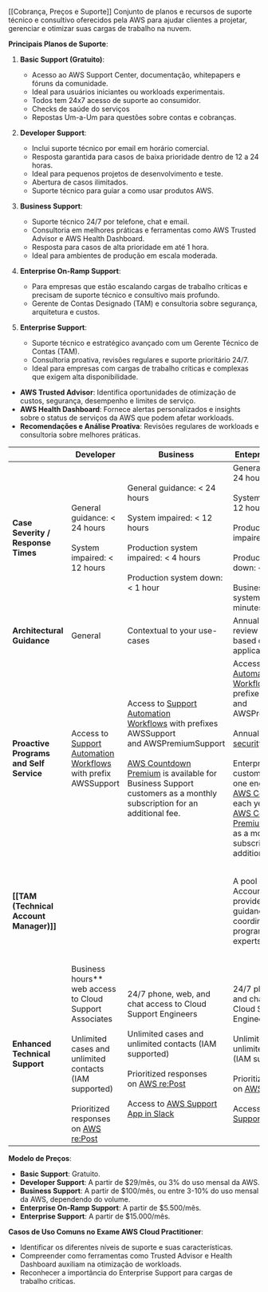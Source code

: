 [[Cobrança, Preços e Suporte]]
Conjunto de planos e recursos de suporte técnico e consultivo oferecidos pela AWS para ajudar clientes a projetar, gerenciar e otimizar suas cargas de trabalho na nuvem.

**Principais Planos de Suporte**:

1. **Basic Support (Gratuito)**:
    
    - Acesso ao AWS Support Center, documentação, whitepapers e fóruns da comunidade.
    - Ideal para usuários iniciantes ou workloads experimentais.
    - Todos tem 24x7 acesso de suporte ao consumidor.
    - Checks de saúde do serviços
    - Repostas Um-a-Um para questões sobre contas e cobranças.
1. **Developer Support**:
    
    - Inclui suporte técnico por email em horário comercial.
    - Resposta garantida para casos de baixa prioridade dentro de 12 a 24 horas.
    - Ideal para pequenos projetos de desenvolvimento e teste.
	- Abertura de casos ilimitados.
	- Suporte técnico para guiar a como usar produtos AWS.
1. **Business Support**:
    
    - Suporte técnico 24/7 por telefone, chat e email.
    - Consultoria em melhores práticas e ferramentas como AWS Trusted Advisor e AWS Health Dashboard.
    - Resposta para casos de alta prioridade em até 1 hora.
    - Ideal para ambientes de produção em escala moderada.
4. **Enterprise On-Ramp Support**:
    
    - Para empresas que estão escalando cargas de trabalho críticas e precisam de suporte técnico e consultivo mais profundo.
    - Gerente de Contas Designado (TAM) e consultoria sobre segurança, arquitetura e custos.
5. **Enterprise Support**:
    
    - Suporte técnico e estratégico avançado com um Gerente Técnico de Contas (TAM).
    - Consultoria proativa, revisões regulares e suporte prioritário 24/7.
    - Ideal para empresas com cargas de trabalho críticas e complexas que exigem alta disponibilidade.
- **AWS Trusted Advisor**: Identifica oportunidades de otimização de custos, segurança, desempenho e limites de serviço.
- **AWS Health Dashboard**: Fornece alertas personalizados e insights sobre o status de serviços da AWS que podem afetar workloads.
- **Recomendações e Análise Proativa**: Revisões regulares de workloads e consultoria sobre melhores práticas.

|                                         | Developer                                                                                                                                                                                    | Business                                                                                                                                                                                                                                                                                                                                                               | Enteprise On-Ramp                                                                                                                                                                                                                                                                                                                                                                                                                                                                                                                                                                                    | Enterprise                                                                                                                                                                                                                                                                                                                                                                                                                                                                                                                                                                                            |
| --------------------------------------- | -------------------------------------------------------------------------------------------------------------------------------------------------------------------------------------------- | ---------------------------------------------------------------------------------------------------------------------------------------------------------------------------------------------------------------------------------------------------------------------------------------------------------------------------------------------------------------------- | ---------------------------------------------------------------------------------------------------------------------------------------------------------------------------------------------------------------------------------------------------------------------------------------------------------------------------------------------------------------------------------------------------------------------------------------------------------------------------------------------------------------------------------------------------------------------------------------------------- | ----------------------------------------------------------------------------------------------------------------------------------------------------------------------------------------------------------------------------------------------------------------------------------------------------------------------------------------------------------------------------------------------------------------------------------------------------------------------------------------------------------------------------------------------------------------------------------------------------- |
| **Case Severity / Response Times**      | General guidance: < 24 hours<br><br>System impaired: < 12 hours                                                                                                                              | General guidance: < 24 hours  <br>  <br>System impaired: < 12 hours  <br>  <br>Production system impaired: < 4 hours  <br>  <br>Production system down: < 1 hour                                                                                                                                                                                                       | General guidance: < 24 hours  <br>  <br>System impaired: < 12 hours  <br>  <br>Production system impaired: < 4 hours  <br>  <br>Production system down: < 1 hour  <br>  <br>Business-critical system down: < 30 minutes                                                                                                                                                                                                                                                                                                                                                                              | General guidance: < 24 hours  <br>  <br>System impaired: < 12 hours  <br>  <br>Production system impaired: < 4 hours  <br>  <br>Production system down: < 1 hour  <br>  <br>Business/Mission-critical system down: < 15 minutes                                                                                                                                                                                                                                                                                                                                                                       |
| **Architectural Guidance**              | General                                                                                                                                                                                      | Contextual to your use-cases                                                                                                                                                                                                                                                                                                                                           | Annual Consultative review and guidance based on your applications                                                                                                                                                                                                                                                                                                                                                                                                                                                                                                                                   | Consultative reviews and guidance based on your applications                                                                                                                                                                                                                                                                                                                                                                                                                                                                                                                                          |
| **Proactive Programs and Self Service** | Access to [Support Automation Workflows](https://docs.aws.amazon.com/systems-manager/latest/userguide/automation-walk-support.html) with prefix AWSSupport                                   | Access to [Support Automation Workflows](https://docs.aws.amazon.com/systems-manager/latest/userguide/automation-walk-support.html) with prefixes AWSSupport and AWSPremiumSupport  <br><br>[AWS Countdown Premium](https://aws.amazon.com/premiumsupport/aws-countdown/) is available for Business Support customers as a monthly subscription for an additional fee. | Access to [Support Automation Workflows](https://docs.aws.amazon.com/systems-manager/latest/userguide/automation-walk-support.html) with prefixes AWSSupport and AWSPremiumSupport<br><br>Annual [proactive security review](https://aws.amazon.com/premiumsupport/plans/enterprise-onramp/)  <br><br>Enterprise On-Ramp customers receive one engagement of [AWS Countdown](https://aws.amazon.com/premiumsupport/aws-countdown/) each year at no cost. [AWS Countdown Premium](https://aws.amazon.com/premiumsupport/aws-countdown/) is available as a monthly subscription for an additional fee. | Access to [proactive](https://aws.amazon.com/premiumsupport/technology-and-programs/proactive-services/) reviews, workshops, and deep dives  <br><br>Access to [Support Automation Workflows](https://docs.aws.amazon.com/systems-manager/latest/userguide/automation-walk-support.html) with prefixes AWSSupport and AWSPremiumSupport<br><br>[AWS Countdown](https://aws.amazon.com/premiumsupport/aws-countdown/) is included with Enterprise Support. [AWS Countdown Premium](https://aws.amazon.com/premiumsupport/aws-countdown/) is available as a monthly subscription for an additional fee. |
| **[[TAM (Technical Account Manager)]]** |                                                                                                                                                                                              |                                                                                                                                                                                                                                                                                                                                                                        | A pool of Technical Account Managers to provide proactive guidance, and coordinate access to programs and AWS experts                                                                                                                                                                                                                                                                                                                                                                                                                                                                                | Designated Technical Account Manager (TAM) to provide consultative architectural and operational guidance delivered in the context of your applications and use-cases to help you achieve the greatest value from AWS                                                                                                                                                                                                                                                                                                                                                                                 |
| **Enhanced Technical Support**          | Business hours** web access to Cloud Support Associates  <br><br>Unlimited cases and unlimited contacts (IAM supported)<br><br>Prioritized responses on [AWS re:Post](http://www.repost.aws) | 24/7 phone, web, and chat access to Cloud Support Engineers  <br><br>Unlimited cases and unlimited contacts (IAM supported)<br><br>Prioritized responses on [AWS re:Post](http://www.repost.aws/)<br><br>Access to [AWS Support App in Slack](https://docs.aws.amazon.com/awssupport/latest/user/aws-support-app-for-slack.html)                                       | 24/7 phone, web, and chat access to Cloud Support Engineers  <br><br>Unlimited cases and unlimited contacts (IAM supported)<br><br>Prioritized responses on [AWS re:Post](http://www.repost.aws/)<br><br>Access to [AWS Support App in Slack](https://docs.aws.amazon.com/awssupport/latest/user/aws-support-app-for-slack.html)                                                                                                                                                                                                                                                                     | 24/7 phone, web, and chat access to Cloud Support Engineers  <br><br>Unlimited cases and unlimited contacts (IAM supported)<br><br>Prioritized responses on [AWS re:Post](http://www.repost.aws/)   <br><br>Access to [AWS Support App in Slack](https://docs.aws.amazon.com/awssupport/latest/user/aws-support-app-for-slack.html)                                                                                                                                                                                                                                                                   |

**Modelo de Preços**:

- **Basic Support**: Gratuito.
- **Developer Support**: A partir de $29/mês, ou 3% do uso mensal da AWS.
- **Business Support**: A partir de $100/mês, ou entre 3-10% do uso mensal da AWS, dependendo do volume.
- **Enterprise On-Ramp Support**: A partir de $5.500/mês.
- **Enterprise Support**: A partir de $15.000/mês.

**Casos de Uso Comuns no Exame AWS Cloud Practitioner**:

- Identificar os diferentes níveis de suporte e suas características.
- Compreender como ferramentas como Trusted Advisor e Health Dashboard auxiliam na otimização de workloads.
- Reconhecer a importância do Enterprise Support para cargas de trabalho críticas.